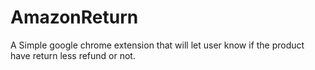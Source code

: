 # AmazonReturn
A Simple google chrome extension that will let user know if the product have return less refund or not.  

